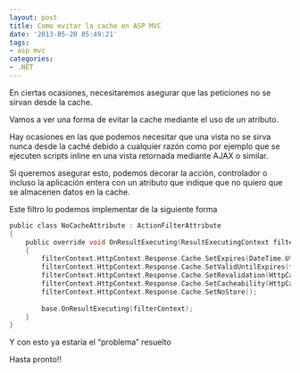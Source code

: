 ```yaml
---
layout: post
title: Como evitar la cache en ASP MVC
date: '2013-05-20 05:49:21'
tags:
- asp mvc
categories:
- .NET
---
```


En ciertas ocasiones, necesitaremos asegurar que las peticiones no se sirvan desde la cache.

Vamos a ver una forma de evitar la cache mediante el uso de un atributo.

Hay ocasiones en las que podemos necesitar que una vista no se sirva nunca desde la caché debido a cualquier razón como por ejemplo que se ejecuten scripts inline en una vista retornada mediante AJAX o similar.

Si queremos asegurar esto, podemos decorar la acción, controlador o incluso la aplicación entera con un atributo que indique que no quiero que se almacenen datos en la cache.

Este filtro lo podemos implementar de la siguiente forma

```c
public class NoCacheAttribute : ActionFilterAttribute
{
    public override void OnResultExecuting(ResultExecutingContext filterContext)
    {
        filterContext.HttpContext.Response.Cache.SetExpires(DateTime.UtcNow.AddDays(-1));
        filterContext.HttpContext.Response.Cache.SetValidUntilExpires(false);
        filterContext.HttpContext.Response.Cache.SetRevalidation(HttpCacheRevalidation.AllCaches);
        filterContext.HttpContext.Response.Cache.SetCacheability(HttpCacheability.NoCache);
        filterContext.HttpContext.Response.Cache.SetNoStore();
 
        base.OnResultExecuting(filterContext);
    }
}
```

Y con esto ya estaría el “problema” resuelto

Hasta pronto!!


